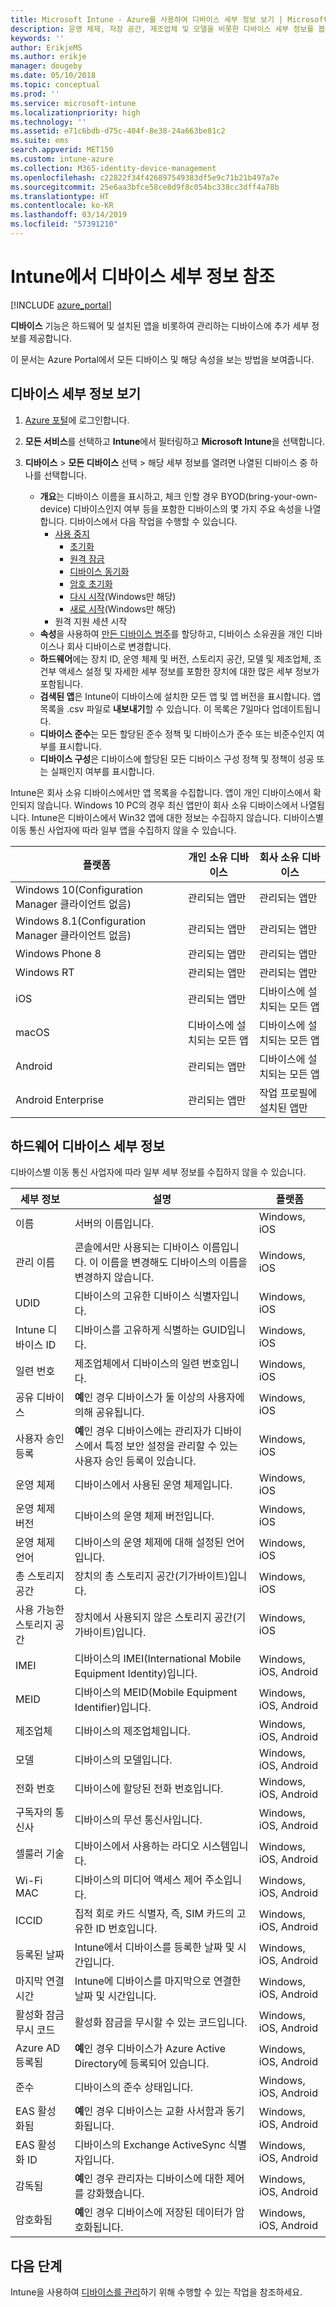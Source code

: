 ```yaml
---
title: Microsoft Intune - Azure를 사용하여 디바이스 세부 정보 보기 | Microsoft Docs
description: 운영 체제, 저장 공간, 제조업체 및 모델을 비롯한 디바이스 세부 정보를 봅니다. Azure에서 Microsoft Intune을 사용하여 설치된 앱의 목록을 가져오고, 준수 정책을 확인하고, TeamViewer를 설정합니다. 관리하는 디바이스의 인벤토리 보기와 유사합니다.
keywords: ''
author: ErikjeMS
ms.author: erikje
manager: dougeby
ms.date: 05/10/2018
ms.topic: conceptual
ms.prod: ''
ms.service: microsoft-intune
ms.localizationpriority: high
ms.technology: ''
ms.assetid: e71c6bdb-d75c-404f-8e38-24a663be81c2
ms.suite: ems
search.appverid: MET150
ms.custom: intune-azure
ms.collection: M365-identity-device-management
ms.openlocfilehash: c22822f34f426897549383df5e9c71b21b497a7e
ms.sourcegitcommit: 25e6aa3bfce58ce8d9f8c054bc338cc3dff4a78b
ms.translationtype: HT
ms.contentlocale: ko-KR
ms.lasthandoff: 03/14/2019
ms.locfileid: "57391210"
---
```

# <a name="see-device-details-in-intune"></a>Intune에서 디바이스 세부 정보 참조

[!INCLUDE [azure_portal](./includes/azure_portal.md)]

**디바이스** 기능은 하드웨어 및 설치된 앱을 비롯하여 관리하는 디바이스에 추가 세부 정보를 제공합니다.

이 문서는 Azure Portal에서 모든 디바이스 및 해당 속성을 보는 방법을 보여줍니다.

## <a name="view-the-device-details"></a>디바이스 세부 정보 보기

1. [Azure 포털](https://portal.azure.com)에 로그인합니다.
2. **모든 서비스**를 선택하고 **Intune**에서 필터링하고 **Microsoft Intune**을 선택합니다.
3. **디바이스** > **모든 디바이스** 선택 &gt; 해당 세부 정보를 열려면 나열된 디바이스 중 하나를 선택합니다.

   - **개요**는 디바이스 이름을 표시하고, 체크 인할 경우 BYOD(bring-your-own-device) 디바이스인지 여부 등을 포함한 디바이스의 몇 가지 주요 속성을 나열합니다. 디바이스에서 다음 작업을 수행할 수 있습니다.
      - [사용 중지](devices-wipe.md#retire)
        - [초기화](devices-wipe.md#wipe)
        - [원격 잠금](device-remote-lock.md)
        - [디바이스 동기화](device-sync.md)
        - [암호 초기화](device-passcode-reset.md)
        - [다시 시작](device-restart.md)(Windows만 해당)
        - [새로 시작](device-fresh-start.md)(Windows만 해당)
     - 원격 지원 세션 시작
   - **속성**을 사용하여 [만든 디바이스 범주](device-group-mapping.md)를 할당하고, 디바이스 소유권을 개인 디바이스나 회사 디바이스로 변경합니다.
   - **하드웨어**에는 장치 ID, 운영 체제 및 버전, 스토리지 공간, 모델 및 제조업체, 조건부 액세스 설정 및 자세한 세부 정보를 포함한 장치에 대한 많은 세부 정보가 포함됩니다.
   - **검색된 앱**은 Intune이 디바이스에 설치한 모든 앱 및 앱 버전을 표시합니다. 앱 목록을 .csv 파일로 **내보내기**할 수 있습니다. 이 목록은 7일마다 업데이트됩니다.
   - **디바이스 준수**는 모든 할당된 준수 정책 및 디바이스가 준수 또는 비준수인지 여부를 표시합니다.
   - **디바이스 구성**은 디바이스에 할당된 모든 디바이스 구성 정책 및 정책이 성공 또는 실패인지 여부를 표시합니다.

Intune은 회사 소유 디바이스에서만 앱 목록을 수집합니다. 앱이 개인 디바이스에서 확인되지 않습니다. Windows 10 PC의 경우 최신 앱만이 회사 소유 디바이스에서 나열됩니다. Intune은 디바이스에서 Win32 앱에 대한 정보는 수집하지 않습니다. 디바이스별 이동 통신 사업자에 따라 일부 앱을 수집하지 않을 수 있습니다.

|플랫폼|개인 소유 디바이스|회사 소유 디바이스|  
|--------------|---------------------------------|--------------------------------|  
|Windows 10(Configuration Manager 클라이언트 없음)|관리되는 앱만|관리되는 앱만|
|Windows 8.1(Configuration Manager 클라이언트 없음)|관리되는 앱만|관리되는 앱만|  
|Windows Phone 8|관리되는 앱만|관리되는 앱만|  
|Windows RT|관리되는 앱만|관리되는 앱만|  
|iOS|관리되는 앱만|디바이스에 설치되는 모든 앱|
|macOS|디바이스에 설치되는 모든 앱|디바이스에 설치되는 모든 앱|  
|Android|관리되는 앱만|디바이스에 설치되는 모든 앱|  
|Android Enterprise|관리되는 앱만|작업 프로필에 설치된 앱만|  

## <a name="hardware-device-details"></a>하드웨어 디바이스 세부 정보
디바이스별 이동 통신 사업자에 따라 일부 세부 정보를 수집하지 않을 수 있습니다.

|세부 정보|설명|플랫폼| 
|--------------|----------------------|----|  
|이름|서버의 이름입니다.|Windows, iOS|
|관리 이름|콘솔에서만 사용되는 디바이스 이름입니다. 이 이름을 변경해도 디바이스의 이름을 변경하지 않습니다.|Windows, iOS|
|UDID|디바이스의 고유한 디바이스 식별자입니다.|Windows, iOS|
|Intune 디바이스 ID|디바이스를 고유하게 식별하는 GUID입니다.|Windows, iOS|
|일련 번호|제조업체에서 디바이스의 일련 번호입니다.|Windows, iOS|
|공유 디바이스|**예**인 경우 디바이스가 둘 이상의 사용자에 의해 공유됩니다.|Windows, iOS|
|사용자 승인 등록|**예**인 경우 디바이스에는 관리자가 디바이스에서 특정 보안 설정을 관리할 수 있는 사용자 승인 등록이 있습니다.|Windows, iOS|
|운영 체제|디바이스에서 사용된 운영 체제입니다.|Windows, iOS|
|운영 체제 버전|디바이스의 운영 체제 버전입니다.|Windows, iOS|
|운영 체제 언어|디바이스의 운영 체제에 대해 설정된 언어입니다.|Windows, iOS|
|총 스토리지 공간|장치의 총 스토리지 공간(기가바이트)입니다.|Windows, iOS|
|사용 가능한 스토리지 공간|장치에서 사용되지 않은 스토리지 공간(기가바이트)입니다.|Windows, iOS|
|IMEI|디바이스의 IMEI(International Mobile Equipment Identity)입니다.|Windows, iOS, Android|
|MEID|디바이스의 MEID(Mobile Equipment Identifier)입니다.|Windows, iOS, Android|
|제조업체|디바이스의 제조업체입니다.|Windows, iOS, Android|
|모델|디바이스의 모델입니다.|Windows, iOS, Android|
|전화 번호|디바이스에 할당된 전화 번호입니다.|Windows, iOS, Android|
|구독자의 통신사|디바이스의 무선 통신사입니다.|Windows, iOS, Android|
|셀룰러 기술|디바이스에서 사용하는 라디오 시스템입니다.|Windows, iOS, Android|
|Wi-Fi MAC|디바이스의 미디어 액세스 제어 주소입니다.|Windows, iOS, Android|
|ICCID|집적 회로 카드 식별자, 즉, SIM 카드의 고유한 ID 번호입니다.|Windows, iOS, Android|
|등록된 날짜|Intune에서 디바이스를 등록한 날짜 및 시간입니다.|Windows, iOS, Android|
|마지막 연결 시간|Intune에 디바이스를 마지막으로 연결한 날짜 및 시간입니다.|Windows, iOS, Android|
|활성화 잠금 무시 코드|활성화 잠금을 무시할 수 있는 코드입니다.|Windows, iOS, Android|
|Azure AD 등록됨|**예**인 경우 디바이스가 Azure Active Directory에 등록되어 있습니다.|Windows, iOS, Android|
|준수|디바이스의 준수 상태입니다.|Windows, iOS, Android|
|EAS 활성화됨|**예**인 경우 디바이스는 교환 사서함과 동기화됩니다.|Windows, iOS, Android|
|EAS 활성화 ID|디바이스의 Exchange ActiveSync 식별자입니다.|Windows, iOS, Android|
|감독됨|**예**인 경우 관리자는 디바이스에 대한 제어를 강화했습니다.|Windows, iOS, Android|
|암호화됨|**예**인 경우 디바이스에 저장된 데이터가 암호화됩니다.|Windows, iOS, Android|



## <a name="next-steps"></a>다음 단계
Intune을 사용하여 [디바이스를 관리](device-management.md)하기 위해 수행할 수 있는 작업을 참조하세요.
